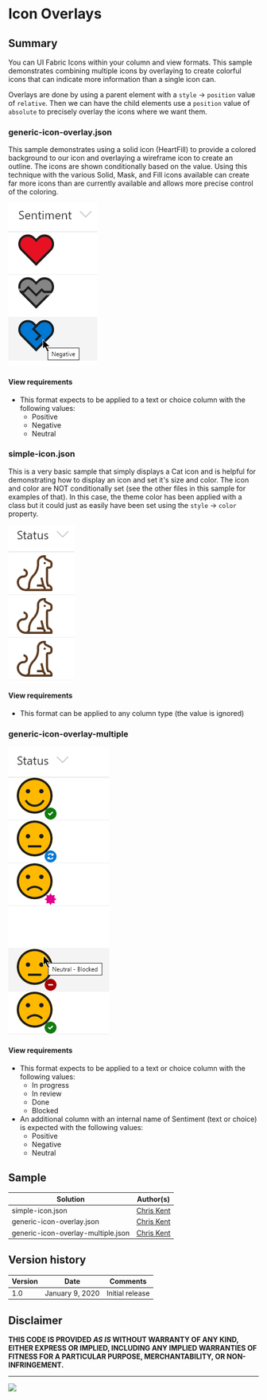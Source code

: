 # Icon Overlays

## Summary
You can UI Fabric Icons within your column and view formats. This sample demonstrates combining multiple icons by overlaying to create colorful icons that can indicate more information than a single icon can.

Overlays are done by using a parent element with a `style` -> `position` value of `relative`. Then we can have the child elements use a `position` value of `absolute` to precisely overlay the icons where we want them.

### generic-icon-overlay.json

This sample demonstrates using a solid icon (HeartFill) to provide a colored background to our icon and overlaying a wireframe icon to create an outline. The icons are shown conditionally based on the value. Using this technique with the various Solid, Mask, and Fill icons available can create far more icons than are currently available and allows more precise control of the coloring.

![screenshot of the sample](./assets/screenshotOverlay.png)

#### View requirements
- This format expects to be applied to a text or choice column with the following values:
  - Positive
  - Negative
  - Neutral

### simple-icon.json

This is a very basic sample that simply displays a Cat icon and is helpful for demonstrating how to display an icon and set it's size and color. The icon and color are NOT conditionally set (see the other files in this sample for examples of that). In this case, the theme color has been applied with a class but it could just as easily have been set using the `style` -> `color` property.

![screenshot of the sample](./assets/screenshotSimple.png)

#### View requirements
- This format can be applied to any column type (the value is ignored)

### generic-icon-overlay-multiple

![screenshot of the sample](./assets/screenshotOverlayMultiple.png)

#### View requirements
- This format expects to be applied to a text or choice column with the following values:
  - In progress
  - In review
  - Done
  - Blocked
- An additional column with an internal name of Sentiment (text or choice) is expected with the following values:
  - Positive
  - Negative
  - Neutral

## Sample

Solution|Author(s)
--------|---------
simple-icon.json | [Chris Kent](https://twitter.com/thechriskent)
generic-icon-overlay.json | [Chris Kent](https://twitter.com/thechriskent)
generic-icon-overlay-multiple.json | [Chris Kent](https://twitter.com/thechriskent)

## Version history

Version|Date|Comments
-------|----|--------
1.0|January 9, 2020|Initial release

## Disclaimer
**THIS CODE IS PROVIDED *AS IS* WITHOUT WARRANTY OF ANY KIND, EITHER EXPRESS OR IMPLIED, INCLUDING ANY IMPLIED WARRANTIES OF FITNESS FOR A PARTICULAR PURPOSE, MERCHANTABILITY, OR NON-INFRINGEMENT.**

---


<img src="https://telemetry.sharepointpnp.com/sp-dev-list-formatting/column-samples/generic-icon-overlay" />
